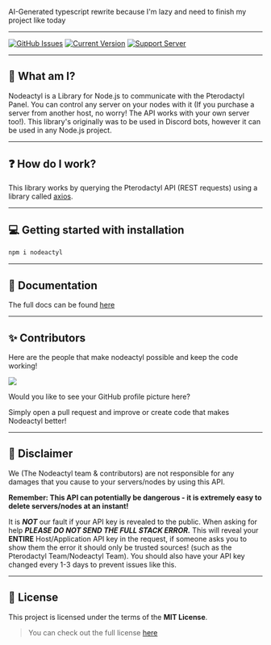 AI-Generated typescript rewrite because I'm lazy and need to finish my project like today

---

[![GitHub Issues](https://img.shields.io/github/issues/Burchard36/Nodeactyl.svg?style=for-the-badge)](https://github.com/Burchard36/Nodeactyl/issues)
[![Current Version](https://img.shields.io/github/package-json/v/Nodeactyl/Nodeactyl?style=for-the-badge)](https://github.com/Burchard36/Nodeactyl)
[![Support Server](https://img.shields.io/discord/560595384028758048.svg?label=Discord&logo=Discord&colorB=7289da&style=for-the-badge)](https://discord.gg/HvQ4JTqCvs)

---

## 📌 What am I?

Nodeactyl is a Library for Node.js to communicate with the Pterodactyl Panel. You can control any server on your nodes with it (If you purchase a server from another host, no worry! The API works with your own server too!). This library's originally was to be used in Discord bots, however it can be used in any Node.js project.

---

## ❓ How do I work?

This library works by querying the Pterodactyl API \(REST requests\) using a library called [axios](https://www.npmjs.com/package/axios).

---

## 💻 Getting started with installation

```bash
npm i nodeactyl
```

---

## 📖 Documentation

The full docs can be found [here](https://docs.nodeactyl.dev)

---

## ✨ Contributors

Here are the people that make nodeactyl possible and keep the code working!

<a href="https://github.com/nodeactyl/nodeactyl/graphs/contributors">
  <img src="https://contrib.rocks/image?repo=nodeactyl/nodeactyl" />
</a>

Would you like to see your GitHub profile picture here?

Simply open a pull request and improve or create code that makes Nodeactyl better!

---

## 🚨 Disclaimer

We \(The Nodeactyl team & contributors\) are not responsible for any damages that you cause to your servers/nodes by using this API.

**Remember: This API can potentially be dangerous - it is extremely easy to delete servers/nodes at an instant!**

It is **_NOT_** our fault if your API key is revealed to the public. When asking for help **_PLEASE DO NOT SEND THE FULL STACK ERROR._** This will reveal your **ENTIRE** Host/Application API key in the request, if someone asks you to show them the error it should only be trusted sources! \(such as the Pterodactyl Team/Nodeactyl Team\). You should also have your API key changed every 1-3 days to prevent issues like this.

---

## 🧾 License

This project is licensed under the terms of the **MIT License**.

> You can check out the full license [here](https://github.com/Burchard36/Nodeactyl/blob/typescript/LICENSE)

